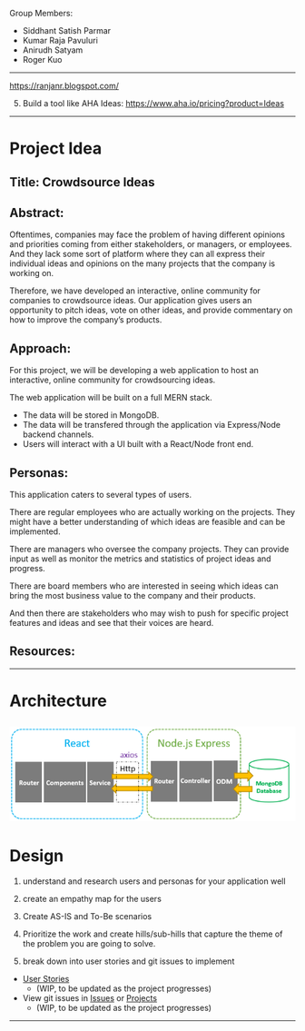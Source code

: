 Group Members:
- Siddhant Satish Parmar
- Kumar Raja Pavuluri
- Anirudh Satyam
- Roger Kuo

---
https://ranjanr.blogspot.com/

5. Build a tool like AHA Ideas: https://www.aha.io/pricing?product=Ideas

---
# Project Idea

## Title: Crowdsource Ideas

## Abstract:

Oftentimes, companies may face the problem of having different opinions and priorities coming from either stakeholders, or managers, or employees. And they lack some sort of platform where they can all express their individual ideas and opinions on the many projects that the company is working on. 

Therefore, we have developed an interactive, online community for companies to crowdsource ideas. Our application gives users an opportunity to pitch ideas, vote on other ideas, and provide commentary on how to improve the company’s products.

## Approach:

For this project, we will be developing a web application to host an interactive, online community for crowdsourcing ideas. 

The web application will be built on a full MERN stack. 
- The data will be stored in MongoDB. 
- The data will be transfered through the application via Express/Node backend channels. 
- Users will interact with a UI built with a React/Node front end.

## Personas:

This application caters to several types of users.

There are regular employees who are actually working on the projects. They might have a better understanding of which ideas are feasible and can be implemented.

There are managers who oversee the company projects. They can provide input as well as monitor the metrics and statistics of project ideas and progress.

There are board members who are interested in seeing which ideas can bring the most business value to the company and their products. 

And then there are stakeholders who may wish to push for specific project features and ideas and see that their voices are heard. 

## Resources:

---
# Architecture
![Architecture Diagram](https://github.com/sjsucmpe272SP22/crowdsource_ideas/blob/master/images/architecture_diagram.png)
---
# Design

1) understand and research users and personas for your application well

2) create an empathy map for the users

3) Create AS-IS and To-Be scenarios

4) Prioritize the work and create hills/sub-hills that capture the theme of the problem you are going to solve.

5) break down into user stories and git issues to implement
  - [User Stories](https://docs.google.com/document/d/1psgOoa0rQzueQ4U-ghOZa9sOsmnGalPGoc304E1liZU/edit?usp=sharing)
    - (WIP, to be updated as the project progresses)
  - View git issues in [Issues](https://github.com/sjsucmpe272SP22/crowdsource_ideas/issues) or [Projects](https://github.com/sjsucmpe272SP22/crowdsource_ideas/projects/1)
    - (WIP, to be updated as the project progresses)

---
